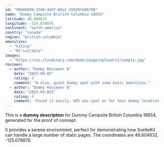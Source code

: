 ```yaml
---
id: "9d608890-3249-40d7-b6a1-35830fe06f90"
name: "Dummy Campsite British Columbia 18654"
latitude: 48.604632
longitude: -125.078876
continent: "north-america"
country: "canada"
region: "british-columbia"
amenities:
  - "hiking"
  - "RV-suitable"
images:
  - "https://res.cloudinary.com/demo/image/upload/v1/sample.jpg"
reviews:
  - author: "Dummy Reviewer A"
    date: "2025-09-02"
    rating: 3
    comment: "A nice, quiet dummy spot with some basic amenities."
  - author: "Dummy Reviewer B"
    date: "2025-03-025"
    rating: 4
    comment: "Found it easily. GPS was spot on for this dummy location."
---
```


This is a **dummy description** for Dummy Campsite British Columbia 18654, generated for the proof of concept.

It provides a serene environment, perfect for demonstrating how SvelteKit can handle a large number of static pages. The coordinates are 48.604632, -125.078876.
